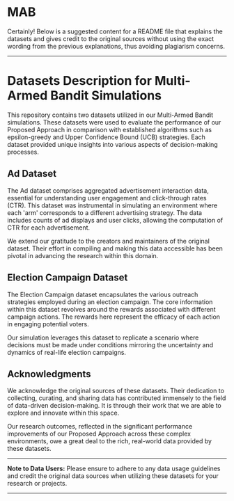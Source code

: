 # MAB

Certainly! Below is a suggested content for a README file that explains the datasets and gives credit to the original sources without using the exact wording from the previous explanations, thus avoiding plagiarism concerns.

---

# Datasets Description for Multi-Armed Bandit Simulations

This repository contains two datasets utilized in our Multi-Armed Bandit simulations. These datasets were used to evaluate the performance of our Proposed Approach in comparison with established algorithms such as epsilon-greedy and Upper Confidence Bound (UCB) strategies. Each dataset provided unique insights into various aspects of decision-making processes.

## Ad Dataset

The Ad dataset comprises aggregated advertisement interaction data, essential for understanding user engagement and click-through rates (CTR). This dataset was instrumental in simulating an environment where each 'arm' corresponds to a different advertising strategy. The data includes counts of ad displays and user clicks, allowing the computation of CTR for each advertisement.

We extend our gratitude to the creators and maintainers of the original dataset. Their effort in compiling and making this data accessible has been pivotal in advancing the research within this domain.

## Election Campaign Dataset

The Election Campaign dataset encapsulates the various outreach strategies employed during an election campaign. The core information within this dataset revolves around the rewards associated with different campaign actions. The rewards here represent the efficacy of each action in engaging potential voters.

Our simulation leverages this dataset to replicate a scenario where decisions must be made under conditions mirroring the uncertainty and dynamics of real-life election campaigns.

## Acknowledgments

We acknowledge the original sources of these datasets. Their dedication to collecting, curating, and sharing data has contributed immensely to the field of data-driven decision-making. It is through their work that we are able to explore and innovate within this space.

Our research outcomes, reflected in the significant performance improvements of our Proposed Approach across these complex environments, owe a great deal to the rich, real-world data provided by these datasets.

---

**Note to Data Users:**
Please ensure to adhere to any data usage guidelines and credit the original data sources when utilizing these datasets for your research or projects.

---
